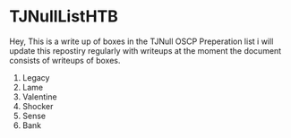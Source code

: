 # TJNullListHTB
 
Hey, This is a write up of boxes in the TJNull OSCP Preperation list i will update this repostiry regularly with writeups at the moment the document consists of writeups of boxes.

1. Legacy 
2. Lame
3. Valentine
4. Shocker
5. Sense
6. Bank